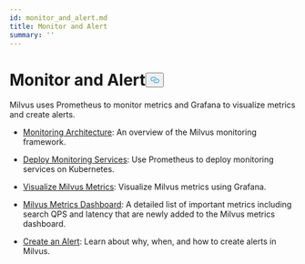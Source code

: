 ```yaml
---
id: monitor_and_alert.md
title: Monitor and Alert
summary: ''
---
```

<h1 id="Monitor-and-Alert" class="common-anchor-header">Monitor and Alert<button data-href="#Monitor-and-Alert" class="anchor-icon" translate="no">
      <svg translate="no"
        aria-hidden="true"
        focusable="false"
        height="20"
        version="1.1"
        viewBox="0 0 16 16"
        width="16"
      >
        <path
          fill="#0092E4"
          fill-rule="evenodd"
          d="M4 9h1v1H4c-1.5 0-3-1.69-3-3.5S2.55 3 4 3h4c1.45 0 3 1.69 3 3.5 0 1.41-.91 2.72-2 3.25V8.59c.58-.45 1-1.27 1-2.09C10 5.22 8.98 4 8 4H4c-.98 0-2 1.22-2 2.5S3 9 4 9zm9-3h-1v1h1c1 0 2 1.22 2 2.5S13.98 12 13 12H9c-.98 0-2-1.22-2-2.5 0-.83.42-1.64 1-2.09V6.25c-1.09.53-2 1.84-2 3.25C6 11.31 7.55 13 9 13h4c1.45 0 3-1.69 3-3.5S14.5 6 13 6z"
        ></path>
      </svg>
    </button></h1><p>Milvus uses Prometheus to monitor metrics and Grafana to visualize metrics and create alerts.</p>
<ul>
<li><p><a href="/docs/es/monitor_overview.md">Monitoring Architecture</a>: An overview of the Milvus monitoring framework.</p></li>
<li><p><a href="/docs/es/monitor.md">Deploy Monitoring Services</a>: Use Prometheus to deploy monitoring services on Kubernetes.</p></li>
<li><p><a href="/docs/es/visualize.md">Visualize Milvus Metrics</a>: Visualize Milvus metrics using Grafana.</p></li>
<li><p><a href="/docs/es/metrics_dashboard.md">Milvus Metrics Dashboard</a>: A detailed list of important metrics including search QPS and latency that are newly added to the Milvus metrics dashboard.</p></li>
<li><p><a href="/docs/es/alert.md">Create an Alert</a>: Learn about why, when, and how to create alerts in Milvus.</p></li>
</ul>
